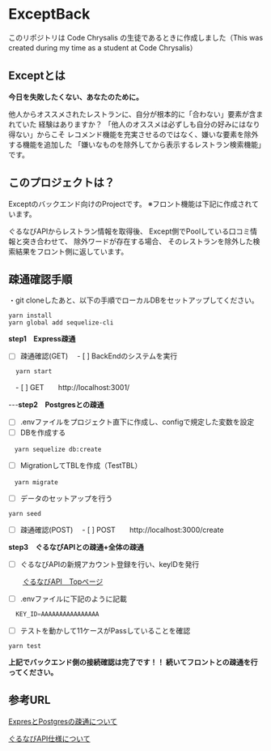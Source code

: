 # ExceptBack
このリポジトリは Code Chrysalis の生徒であるときに作成しました（This was created during my time as a student at Code Chrysalis）


## Exceptとは
**今日を失敗したくない、あなたのために。**

他人からオススメされたレストランに、自分が根本的に「合わない」要素が含まれていた
経験はありますか？
「他人のオススメは必ずしも自分の好みにはなり得ない」からこそ
レコメンド機能を充実させるのではなく、嫌いな要素を除外する機能を追加した
「嫌いなものを除外してから表示するレストラン検索機能」です。

## このプロジェクトは？
Exceptのバックエンド向けのProjectです。
※フロント機能は下記に作成されています。


ぐるなびAPIからレストラン情報を取得後、
Except側でPoolしている口コミ情報と突き合わせて、
除外ワードが存在する場合、
そのレストランを除外した検索結果をフロント側に返しています。



## 疎通確認手順
・git cloneしたあと、以下の手順でローカルDBをセットアップしてください。

```shell
yarn install
yarn global add sequelize-cli
```

**step1　Express疎通**

- [ ] 疎通確認(GET)
　- [ ] BackEndのシステムを実行
```shell
  yarn start
```
　- [ ] GET　　http://localhost:3001/

---**step2　Postgresとの疎通**

- [ ] .envファイルをプロジェクト直下に作成し、configで規定した変数を設定
- [ ] DBを作成する

 ``` shell
　yarn sequelize db:create
 ``` 

- [ ] MigrationしてTBLを作成（TestTBL）

``` shell
　yarn migrate
```
  
- [ ] データのセットアップを行う

``` shell
yarn seed
``` 

- [ ] 疎通確認(POST)
　- [ ] POST　　http://localhost:3000/create

**step3　ぐるなびAPIとの疎通+全体の疎通**

- [ ] ぐるなびAPIの新規アカウント登録を行い、keyIDを発行

　　[ぐるなびAPI　Topページ](https://api.gnavi.co.jp/api/)

- [ ] .envファイルに下記のように記載

```js
  KEY_ID=AAAAAAAAAAAAAAAA
``` 

- [ ] テストを動かして11ケースがPassしていることを確認

``` shell
yarn test
``` 

**上記でバックエンド側の接続確認は完了です！！
続いてフロントとの疎通を行ってください。**

## 参考URL

[ExpresとPostgresの疎通について](https://qiita.com/yusuke-ka/items/448843020c0406363ba5)

[ぐるなびAPI仕様について](https://api.gnavi.co.jp/api/manual/)
